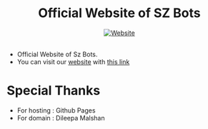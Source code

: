 <h1 align="center"> Official Website of SZ Bots </h1>

<div align="center">
<a href="https://www.szbots.tech/"><img src="https://user-images.githubusercontent.com/87059430/138085351-f3966373-4bfe-4e03-8f96-3dc9983d4625.png" alt="Website"></a>
</div><br/>

- Official Website of Sz Bots.
- You can visit our [website](https://www.szbots.tech/) with [this link](https://www.szbots.tech/)

# Special Thanks
- For hosting : Github Pages
- For domain  : Dileepa Malshan

